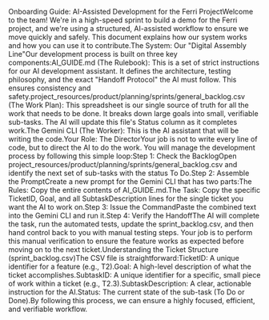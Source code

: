 Onboarding Guide: AI-Assisted Development for the Ferri ProjectWelcome to the team! We're in a high-speed sprint to build a demo for the Ferri project, and we're using a structured, AI-assisted workflow to ensure we move quickly and safely. This document explains how our system works and how you can use it to contribute.The System: Our "Digital Assembly Line"Our development process is built on three key components:AI_GUIDE.md (The Rulebook): This is a set of strict instructions for our AI development assistant. It defines the architecture, testing philosophy, and the exact "Handoff Protocol" the AI must follow. This ensures consistency and safety.project_resources/product/planning/sprints/general_backlog.csv (The Work Plan): This spreadsheet is our single source of truth for all the work that needs to be done. It breaks down large goals into small, verifiable sub-tasks. The AI will update this file's Status column as it completes work.The Gemini CLI (The Worker): This is the AI assistant that will be writing the code.Your Role: The DirectorYour job is not to write every line of code, but to direct the AI to do the work. You will manage the development process by following this simple loop:Step 1: Check the BacklogOpen project_resources/product/planning/sprints/general_backlog.csv and identify the next set of sub-tasks with the status To Do.Step 2: Assemble the PromptCreate a new prompt for the Gemini CLI that has two parts:The Rules: Copy the entire contents of AI_GUIDE.md.The Task: Copy the specific TicketID, Goal, and all SubtaskDescription lines for the single ticket you want the AI to work on.Step 3: Issue the CommandPaste the combined text into the Gemini CLI and run it.Step 4: Verify the HandoffThe AI will complete the task, run the automated tests, update the sprint_backlog.csv, and then hand control back to you with manual testing steps. Your job is to perform this manual verification to ensure the feature works as expected before moving on to the next ticket.Understanding the Ticket Structure (sprint_backlog.csv)The CSV file is straightforward:TicketID: A unique identifier for a feature (e.g., T2).Goal: A high-level description of what the ticket accomplishes.SubtaskID: A unique identifier for a specific, small piece of work within a ticket (e.g., T2.3).SubtaskDescription: A clear, actionable instruction for the AI.Status: The current state of the sub-task (To Do or Done).By following this process, we can ensure a highly focused, efficient, and verifiable workflow.